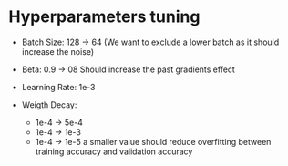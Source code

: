 # Hyperparameters tuning

- Batch Size: 128 -> 64 (We want to exclude a lower batch as it should increase the noise)
- Beta: 0.9 -> 08 Should increase the past gradients effect
- Learning Rate: 1e-3
- Weigth Decay:
    
    - 1e-4 -> 5e-4
    - 1e-4 -> 1e-3
    - 1e-4 -> 1e-5 a smaller value should reduce overfitting between training accuracy and validation accuracy